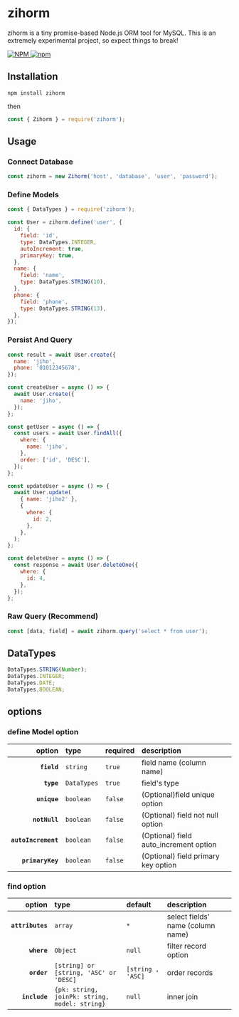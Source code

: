 # zihorm

zihorm is a tiny promise-based Node.js ORM tool for MySQL.
This is an extremely experimental project, so expect things to break!

<a href="https://github.com/Zih0/zihorm/blob/main/LICENSE">
    <img alt="NPM" src="https://img.shields.io/npm/l/zihorm">
  </a>
  <a href="https://github.com/Zih0/zihorm">
    <img alt="npm" src="https://img.shields.io/npm/v/zihorm">
</a>

## Installation

```shell
npm install zihorm
```

then

```js
const { Zihorm } = require('zihorm');
```

## Usage

### Connect Database

```js
const zihorm = new Zihorm('host', 'database', 'user', 'password');
```

### Define Models

```js
const { DataTypes } = require('zihorm');

const User = zihorm.define('user', {
  id: {
    field: 'id',
    type: DataTypes.INTEGER,
    autoIncrement: true,
    primaryKey: true,
  },
  name: {
    field: 'name',
    type: DataTypes.STRING(10),
  },
  phone: {
    field: 'phone',
    type: DataTypes.STRING(13),
  },
});
```

### Persist And Query

```js
const result = await User.create({
  name: 'jiho',
  phone: '01012345678',
});

const createUser = async () => {
  await User.create({
    name: 'jiho',
  });
};

const getUser = async () => {
  const users = await User.findAll({
    where: {
      name: 'jiho',
    },
    order: ['id', 'DESC'],
  });
};

const updateUser = async () => {
  await User.update(
    { name: 'jiho2' },
    {
      where: {
        id: 2,
      },
    },
  );
};

const deleteUser = async () => {
  const response = await User.deleteOne({
    where: {
      id: 4,
    },
  });
};
```

### Raw Query (Recommend)

```js
const [data, field] = await zihorm.query('select * from user');
```

## DataTypes

```js
DataTypes.STRING(Number);
DataTypes.INTEGER;
DataTypes.DATE;
DataTypes.BOOLEAN;
```

## options

### define Model option

|              option | type        | required | description                            |
| ------------------: | :---------- | :------- | :------------------------------------- |
|         **`field`** | `string`    | `true`   | field name (column name)               |
|          **`type`** | `DataTypes` | `true`   | field's type                           |
|        **`unique`** | `boolean`   | `false`  | (Optional)field unique option          |
|       **`notNull`** | `boolean`   | `false`  | (Optional) field not null option       |
| **`autoIncrement`** | `boolean`   | `false`  | (Optional) field auto_increment option |
|    **`primaryKey`** | `boolean`   | `false`  | (Optional) field primary key option    |

### find option

|           option | type                                          | default           | description                       |
| ---------------: | :-------------------------------------------- | :---------------- | :-------------------------------- |
| **`attributes`** | `array`                                       | `*`               | select fields' name (column name) |
|      **`where`** | `Object`                                      | `null`            | filter record option              |
|      **`order`** | `[string] or [string, 'ASC' or 'DESC]`        | `[string , 'ASC]` | order records                     |
|    **`include`** | `{pk: string, joinPk: string, model: string}` | `null`            | inner join                        |
